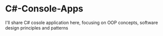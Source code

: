 # C#-Console-Apps
I'll share C# cosole application here, focusing on OOP concepts, software design principles and patterns

